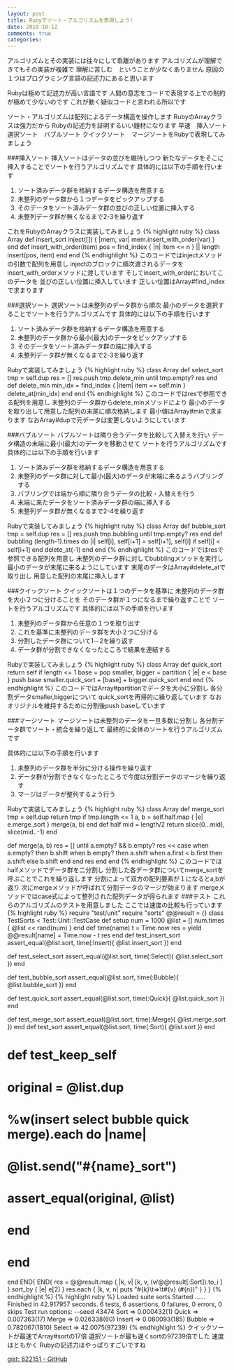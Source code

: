 ```yaml
---
layout: post
title: Rubyでソート・アルゴリズムを表現しよう!
date: 2010-10-12
comments: true
categories:
---
```



アルゴリズムとその実装には往々にして乖離があります
アルゴリズムが理解できてもその実装が複雑で
理解に苦しむ　ということが少なくありません
原因の１つはプログラミング言語の記述力にあると思います

Rubyは極めて記述力が高い言語です
人間の意志をコードで表現する上での制約が極めて少ないのです
これが動く疑似コードと言われる所以です

ソート・アルゴリズムは配列によるデータ構造を操作します
RubyのArrayクラスは強力だから
Rubyの記述力を証明するいい題材になります
早速　挿入ソート　選択ソート　バブルソート
クイックソート　マージソートをRubyで表現してみましょう

###挿入ソート
挿入ソートはデータの並びを維持しつつ
新たなデータをそこに挿入することでソートを行うアルゴリズムです
具体的には以下の手順を行います
1. ソート済みデータ群を格納するデータ構造を用意する
1. 未整列のデータ群から１つデータをピックアップする
1. そのデータをソート済みデータ群の並びの正しい位置に挿入する
1. 未整列データ群が無くなるまで2-3を繰り返す

これをRubyのArrayクラスに実装してみましょう
{% highlight ruby %}
class Array
  def insert_sort
    inject([]) { |mem, var| mem.insert_with_order(var) }
  end
  def insert_with_order(item)
    pos = find_index { |n| item <= n } || length
    insert(pos, item)
  end
end
{% endhighlight %}
このコードではinjectメソッドの引数で配列を用意し
injectのブロックに順次渡されるデータを
insert_with_orderメソッドに渡しています
そしてinsert_with_orderにおいてこのデータを
並びの正しい位置に挿入しています
正しい位置はArray#find_indexで求まります

###選択ソート
選択ソートは未整列のデータ群から順次
最小のデータを選択することでソートを行うアルゴリズムです
具体的には以下の手順を行います
1. ソート済みデータ群を格納するデータ構造を用意する
1. 未整列のデータ群から最小(最大)のデータをピックアップする
1. そのデータをソート済みデータ群の端に挿入する
1. 未整列データ群が無くなるまで2-3を繰り返す

Rubyで実装してみましょう
{% highlight ruby %}
class Array
  def select_sort
    tmp = self.dup
    res = []
    res.push tmp.delete_min until tmp.empty?
    res
  end
  def delete_min
    min_idx = find_index { |item| item == self.min }
    delete_at(min_idx)
  end
end
{% endhighlight %}
このコードではresで参照できる配列を用意し
未整列のデータ群からdelete_minメソッドにより
最小のデータを取り出して用意した配列の末尾に順次格納します
最小値はArray#minで求まります
なおArray#dupで元データは変更しないようにしています

###バブルソート
バブルソートは隣り合うデータを比較して入替えを行い
データ構造の末端に最小(最大)のデータを移動させて
ソートを行うアルゴリズムです
具体的には以下の手順を行います
1. ソート済みデータ群を格納するデータ構造を用意する
1. 未整列のデータ群に対して最小(最大)のデータが末端に来るようバブリングする
1. バブリングでは端から順に隣り合うデータの比較・入替えを行う
1. 末端に来たデータをソート済みデータ群の端に挿入する
1. 未整列データ群が無くなるまで2-4を繰り返す

Rubyで実装してみましょう
{% highlight ruby %}
class Array
  def bubble_sort
    tmp = self.dup
    res = []
    res.push tmp.bubbling until tmp.empty?
    res
  end
  def bubbling
    (length-1).times do |i|
      self[i], self[i+1] = self[i+1], self[i] if self[i] < self[i+1]
    end
    delete_at(-1)
  end
end
{% endhighlight %}
このコードではresで参照できる配列を用意し
未整列のデータ群に対してbubblingメソッドを実行し
最小のデータが末尾に来るようにしています
末尾のデータはArray#delete_atで取り出し
用意した配列の末尾に挿入します

###クイックソート
クイックソートは１つのデータを基準に
未整列のデータ群を大小２つに分けることを
そのデータ群が１つになるまで繰り返すことで
ソートを行うアルゴリズムです
具体的には以下の手順を行います
1. 未整列のデータ群から任意の１つを取り出す
1. これを基準に未整列のデータ群を大小２つに分ける
1. 分割したデータ群について1－2を繰り返す
1. データ群が分割できなくなったところで結果を連結する

Rubyで実装してみましょう
{% highlight ruby %}
class Array
  def quick_sort
    return self if length <= 1
    base = pop
    smaller, bigger = partition { |e| e < base }
    push base
    smaller.quick_sort + [base] + bigger.quick_sort
  end
end
{% endhighlight %}
このコードではArray#partitionでデータを大小に分割し
各分割データsmaller,biggerについて
quick_sortを再帰的に繰り返しています
なおオリジナルを維持するために分割後push baseしています

###マージソート
マージソートは未整列のデータを一旦多数に分割し
各分割データ群でソート・統合を繰り返して
最終的に全体のソートを行うアルゴリズムです

具体的には以下の手順を行います
1. 未整列のデータ群を半分に分ける操作を繰り返す
1. データ群が分割できなくなったところで今度は分割データのマージを繰り返す
1. マージはデータが整列するよう行う

Rubyで実装してみましょう
{% highlight ruby %}
class Array
  def merge_sort
    tmp = self.dup
    return tmp if tmp.length <= 1
    a, b = self.half.map { |e| e.merge_sort }
    merge(a, b)
  end
  def half
    mid = length/2
    return slice(0...mid), slice(mid..-1)
  end
  
  def merge(a, b)
    res = []
    until a.empty? && b.empty?
      res <<
        case
        when a.empty? then b.shift
        when b.empty? then a.shift
        when a.first < b.first then a.shift
        else b.shift
        end
    end
    res
  end
end
{% endhighlight %}
このコードではhalfメソッドでデータ群を二分割し
分割した各データ群についてmerge_sortを呼ぶことでこれを繰り返します
分割によって双方の配列要素が１になるとa,bが返り
次にmergeメソッドが呼ばれて分割データのマージが始まります
mergeメソッドではcase式によって整列された配列データが得られます
###テスト
これらのアルゴリズムのテストを用意しました
ここでは速度の比較も行っています
{% highlight ruby %}
require "test/unit"
require "sorts"
@@result = {}
class TestSorts < Test::Unit::TestCase
  def setup
    num = 1000
    @list = []
    num.times { @list << rand(num)  }
  end
  def time(name)
    t = Time.now
    res = yield
    @@result[name] = Time.now - t
    res
  end
  def test_insert_sort
    assert_equal(@list.sort, time(:Insert){ @list.insert_sort })
  end
  
  def test_select_sort
    assert_equal(@list.sort, time(:Select){ @list.select_sort })
  end
  
  def test_bubble_sort
    assert_equal(@list.sort, time(:Bubble){ @list.bubble_sort })
  end
  
  def test_quick_sort
    assert_equal(@list.sort, time(:Quick){ @list.quick_sort })
  end
  
  def test_merge_sort
    assert_equal(@list.sort, time(:Merge){ @list.merge_sort })
  end
  def test_sort
    assert_equal(@list.sort, time(:Sort){ @list.sort })
  end
  # def test_keep_self
  #   original = @list.dup
  #   %w(insert select bubble quick merge).each do |name|
  #     @list.send("#{name}_sort")
  #     assert_equal(original, @list)
  #   end
  # end
end
END{
  END{
    res = @@result.map { |k, v| [k, v, (v/@@result[:Sort]).to_i ] }.sort_by { |e| e[2] }
    res.each { |k, v, n| puts "#{k}\t=>\t#{v} (#{n})" }
  }
}
{% endhighlight %}
{% highlight ruby %}
Loaded suite sorts
Started
......
Finished in 42.917957 seconds.
6 tests, 6 assertions, 0 failures, 0 errors, 0 skips
Test run options: --seed 43474
Sort    =>      0.000432(1)
Quick   =>      0.007363(17)
Merge   =>      0.026338(60)
Insert  =>      0.080093(185)
Bubble  =>      0.782067(1810)
Select  =>      42.0075(97239)
{% endhighlight %}
クイックソートが最速でArray#sortの17倍
選択ソートが最も遅くsortの97239倍でした
速度はともかく
Rubyの記述力はやっぱりすごいですね

[gist: 622151 - GitHub](http://gist.github.com/622151)
